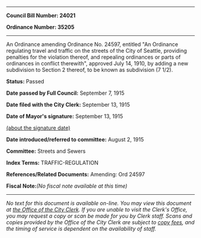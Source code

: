 

********

**Council Bill Number: 24021**
   
**Ordinance Number: 35205**
********

 An Ordinance amending Ordinance No. 24597, entitled "An Ordinance regulating travel and traffic on the streets of the City of Seattle, providing penalties for the violation thereof, and repealing ordinances or parts of ordinances in conflict therewith", approved July 14, 1910, by adding a new subdivision to Section 2 thereof, to be known as subdivision (7 1/2).

**Status:** Passed
   
**Date passed by Full Council:** September 7, 1915
   
**Date filed with the City Clerk:** September 13, 1915
   
**Date of Mayor's signature:** September 13, 1915
   
[(about the signature date)](/~public/approvaldate.htm)
   
   
   
**Date introduced/referred to committee:** August 2, 1915
   
**Committee:** Streets and Sewers
   
   
**Index Terms:** TRAFFIC-REGULATION

**References/Related Documents:** Amending: Ord 24597

**Fiscal Note:**_(No fiscal note available at this time)_
********

_No text for this document is available on-line. You may view this document at [the Office of the City Clerk](http://www.seattle.gov/leg/clerk/contactUs.htm). If you are unable to visit the Clerk's Office, you may request a copy or scan be made for you by Clerk staff. Scans and copies provided by the Office of the City Clerk are subject to [copy fees](http://clerk.seattle.gov/~public/clerkfees.htm), and the timing of service is dependent on the availability of staff._


